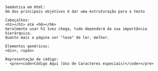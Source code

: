 
    Semântica em Html:
    Um dos principais objetivos é dar uma estruturação para o texto

    Cabeçalhos:
    <h1></h1> até <h6></h6>
    Geralmente usar h1 1vez chega, tudo dependerá da sua importância hierárquica.
    Quanto mais a página ser "leve" de ler, melhor.

    Elementos genéricos:
    <div>, <span>

    Representação de código:
    - <pre><code>Código Aqui (Uso de Caracteres especiais)</code></pre>
